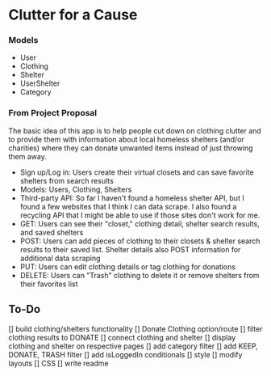 # Clutter for a Cause

### Models
- User
- Clothing
- Shelter
- UserShelter
- Category

### From Project Proposal
The basic idea of this app is to help people cut down on clothing clutter and to provide them with information about local homeless shelters (and/or charities) where they can donate unwanted items instead of just throwing them away.

- Sign up/Log in: Users create their virtual closets and can save favorite shelters from search results
- Models: Users, Clothing, Shelters
- Third-party API: So far I haven't found a homeless shelter API, but I found a few websites that I think I can data scrape. I also found a recycling API that I might be able to use if those sites don't work for me.
- GET: Users can see their "closet," clothing detail, shelter search results, and saved shelters
- POST: Users can add pieces of clothing to their closets & shelter search results to their saved list. Shelter details also POST information for additional data scraping
- PUT: Users can edit clothing details or tag clothing for donations
- DELETE: Users can "Trash" clothing to delete it or remove shelters from their favorites list

## To-Do
[] build clothing/shelters functionality
    [] Donate Clothing option/route
    [] filter clothing results to DONATE
    [] connect clothing and shelter
    [] display clothing and shelter on respective pages
[] add category filter
[] add KEEP, DONATE, TRASH filter
[] add isLoggedIn conditionals
[] style
    [] modify layouts
    [] CSS
[] write readme

